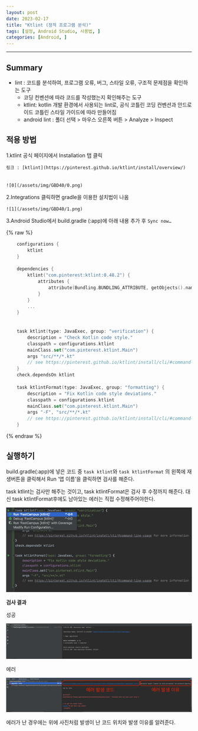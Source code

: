 ```yaml
---
layout: post
date: 2023-02-17
title: "Ktlint (정적 프로그램 분석)"
tags: [설정, Android Studio, 사용법, ]
categories: [Android, ]
---
```



---



## Summary

- lint : 코드를 분석하여, 프로그램 오류, 버그, 스타일 오류, 구조적 문제점을 확인하는 도구
	- 코딩 컨벤션에 따라 코드를 작성했는지 확인해주는 도구
	- ktlint: kotlin 개발 환경에서 사용되는 lint로, 공식 코틀린 코딩 컨벤션과 안드로이드 코틀린 스타일 가이드에 따라 만들어짐
	- android lint : 폴더 선택 > 마우스 오른쪽 버튼 > Analyze > Inspect


## 적용 방법


1.ktlint 공식 페이지에서 Installation 탭 클릭


	링크 : [ktlint](https://pinterest.github.io/ktlint/install/overview/) 


	![0](/assets/img/GBD40/0.png)


2.Integrations 클릭하면 gradle을 이용한 설치법이 나옴


	![1](/assets/img/GBD40/1.png)


3.Android Studio에서 build.gradle (:app)에 아래 내용 추가 후 `Sync now…`


	
{% raw %}
```kotlin
	configurations {
	    ktlint
	}
	
	dependencies {
	    ktlint("com.pinterest:ktlint:0.48.2") {
	        attributes {
	            attribute(Bundling.BUNDLING_ATTRIBUTE, getObjects().named(Bundling, Bundling.EXTERNAL))
	        }
	    }
	    ...
	}
	
	
	task ktlint(type: JavaExec, group: "verification") {
	    description = "Check Kotlin code style."
	    classpath = configurations.ktlint
	    mainClass.set("com.pinterest.ktlint.Main")
	    args "src/**/*.kt"
	    // see https://pinterest.github.io/ktlint/install/cli/#command-line-usage for more information
	}
	check.dependsOn ktlint
	
	task ktlintFormat(type: JavaExec, group: "formatting") {
	    description = "Fix Kotlin code style deviations."
	    classpath = configurations.ktlint
	    mainClass.set("com.pinterest.ktlint.Main")
	    args "-F", "src/**/*.kt"
	    // see https://pinterest.github.io/ktlint/install/cli/#command-line-usage for more information
	}
```
{% endraw %}




## 실행하기


build.gradle(:app)에 넣은 코드 중 `task ktlint`와 `task ktlintFormat` 의 왼쪽에 재생버튼을 클릭해서 Run ‘앱 이름’을 클릭하면 검사를 해준다. 


task ktlint는 검사만 해주는 것이고, task ktlintFormat은 검사 후 수정까지 해준다. 대신 task ktlintFormat후에도 남아있는 에러는 직접 수정해주어야한다.


![2](/assets/img/GBD40/2.png)


**검사 결과**


성공


![3](/assets/img/GBD40/3.png)


에러


![4](/assets/img/GBD40/4.png)


에러가 난 경우에는 위에 사진처럼 발생이 난 코드 위치와 발생 이유를 알려준다. 

